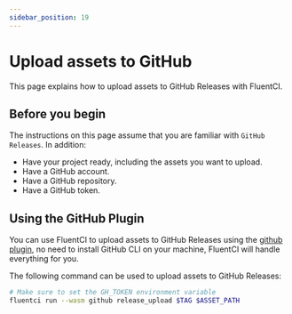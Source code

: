 ```yaml
---
sidebar_position: 19
---
```


# Upload assets to GitHub 

This page explains how to upload assets to GitHub Releases with FluentCI.

## Before you begin

The instructions on this page assume that you are familiar with `GitHub Releases`. In addition:

- Have your project ready, including the assets you want to upload.
- Have a GitHub account.
- Have a GitHub repository.
- Have a GitHub token.

## Using the GitHub Plugin

You can use FluentCI to upload assets to GitHub Releases using the [github plugin](https://github.com/fluent-ci-templates/github-pipeline), no need to install GitHub CLI on your machine, FluentCI will handle everything for you.

The following command can be used to upload assets to GitHub Releases:

```bash
# Make sure to set the GH_TOKEN environment variable
fluentci run --wasm github release_upload $TAG $ASSET_PATH
```


